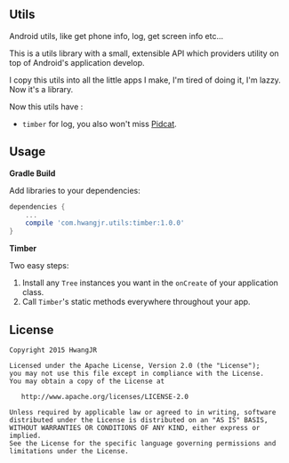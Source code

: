 Utils
------

Android utils, like get phone info, log, get screen info etc...

This is a utils library with a small, extensible API which providers utility on top of Android's application develop.

I copy this utils into all the little apps I make, I'm tired of doing it, I'm lazzy. Now it's a library.

Now this utils have :
* `timber` for log, you also won't miss [Pidcat](http://github.com/JakeWharton/pidcat/).

Usage
-----

**Gradle Build**

Add libraries to your dependencies:
``` gradle
dependencies {
    ...
    compile 'com.hwangjr.utils:timber:1.0.0'
}
```

**Timber**

Two easy steps:

 1. Install any `Tree` instances you want in the `onCreate` of your application class.
 2. Call `Timber`'s static methods everywhere throughout your app.


License
-------

    Copyright 2015 HwangJR

    Licensed under the Apache License, Version 2.0 (the "License");
    you may not use this file except in compliance with the License.
    You may obtain a copy of the License at

       http://www.apache.org/licenses/LICENSE-2.0

    Unless required by applicable law or agreed to in writing, software
    distributed under the License is distributed on an "AS IS" BASIS,
    WITHOUT WARRANTIES OR CONDITIONS OF ANY KIND, either express or implied.
    See the License for the specific language governing permissions and
    limitations under the License.

